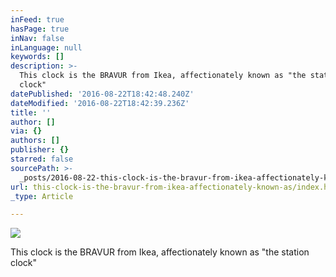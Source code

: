 ```yaml
---
inFeed: true
hasPage: true
inNav: false
inLanguage: null
keywords: []
description: >-
  This clock is the BRAVUR from Ikea, affectionately known as "the station
  clock"
datePublished: '2016-08-22T18:42:48.240Z'
dateModified: '2016-08-22T18:42:39.236Z'
title: ''
author: []
via: {}
authors: []
publisher: {}
starred: false
sourcePath: >-
  _posts/2016-08-22-this-clock-is-the-bravur-from-ikea-affectionately-known-as.md
url: this-clock-is-the-bravur-from-ikea-affectionately-known-as/index.html
_type: Article

---
```

![](https://the-grid-user-content.s3-us-west-2.amazonaws.com/398bbe7c-631b-4ba4-b9c3-bb850d2531eb.jpg)

This clock is the BRAVUR from Ikea, affectionately known as "the station clock"